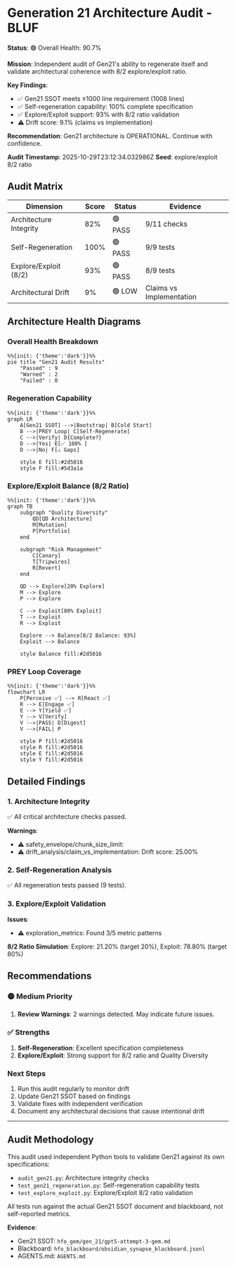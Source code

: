 # Generation 21 Architecture Audit - BLUF

**Status**: 🟢 Overall Health: 90.7%

**Mission**: Independent audit of Gen21's ability to regenerate itself and validate architectural coherence with 8/2 explore/exploit ratio.

**Key Findings**:
- ✅ Gen21 SSOT meets ≥1000 line requirement (1008 lines)
- ✅ Self-regeneration capability: 100% complete specification
- ✅ Explore/Exploit support: 93% with 8/2 ratio validation
- ⚠️  Drift score: 9.1% (claims vs implementation)

**Recommendation**: Gen21 architecture is OPERATIONAL. Continue with confidence.

**Audit Timestamp**: 2025-10-29T23:12:34.032986Z
**Seed**: explore/exploit 8/2 ratio


## Audit Matrix

| Dimension | Score | Status | Evidence |
|-----------|-------|--------|----------|
| Architecture Integrity | 82% | 🟢 PASS | 9/11 checks |
| Self-Regeneration | 100% | 🟢 PASS | 9/9 tests |
| Explore/Exploit (8/2) | 93% | 🟢 PASS | 8/9 tests |
| Architectural Drift | 9% | 🟢 LOW | Claims vs Implementation |


## Architecture Health Diagrams

### Overall Health Breakdown
```mermaid
%%{init: {'theme':'dark'}}%%
pie title "Gen21 Audit Results"
    "Passed" : 9
    "Warned" : 2
    "Failed" : 0
```

### Regeneration Capability
```mermaid
%%{init: {'theme':'dark'}}%%
graph LR
    A[Gen21 SSOT] -->|Bootstrap| B[Cold Start]
    B -->|PREY Loop| C[Self-Regenerate]
    C -->|Verify| D{Complete?}
    D -->|Yes| E[✅ 100% ]
    D -->|No| F[⚠️ Gaps]
    
    style E fill:#2d5016
    style F fill:#5d3a1a
```

### Explore/Exploit Balance (8/2 Ratio)
```mermaid
%%{init: {'theme':'dark'}}%%
graph TB
    subgraph "Quality Diversity"
        QD[QD Architecture]
        M[Mutation]
        P[Portfolio]
    end
    
    subgraph "Risk Management"
        C[Canary]
        T[Tripwires]
        R[Revert]
    end
    
    QD --> Explore[20% Explore]
    M --> Explore
    P --> Explore
    
    C --> Exploit[80% Exploit]
    T --> Exploit
    R --> Exploit
    
    Explore --> Balance[8/2 Balance: 93%]
    Exploit --> Balance
    
    style Balance fill:#2d5016
```

### PREY Loop Coverage
```mermaid
%%{init: {'theme':'dark'}}%%
flowchart LR
    P[Perceive ✅] --> R[React ✅]
    R --> E[Engage ✅]
    E --> Y[Yield ✅]
    Y --> V[Verify]
    V -->|PASS| D[Digest]
    V -->|FAIL| P
    
    style P fill:#2d5016
    style R fill:#2d5016
    style E fill:#2d5016
    style Y fill:#2d5016
```


## Detailed Findings

### 1. Architecture Integrity

✅ All critical architecture checks passed.

**Warnings**:
- ⚠️  safety_envelope/chunk_size_limit: 
- ⚠️  drift_analysis/claim_vs_implementation: Drift score: 25.00%

### 2. Self-Regeneration Analysis

✅ All regeneration tests passed (9 tests).

### 3. Explore/Exploit Validation

**Issues**:
- ⚠️ exploration_metrics: Found 3/5 metric patterns

**8/2 Ratio Simulation**: Explore: 21.20% (target 20%), Exploit: 78.80% (target 80%)


## Recommendations


### 🟡 Medium Priority
1. **Review Warnings**: 2 warnings detected. May indicate future issues.

### ✅ Strengths
1. **Self-Regeneration**: Excellent specification completeness
2. **Explore/Exploit**: Strong support for 8/2 ratio and Quality Diversity

### Next Steps
1. Run this audit regularly to monitor drift
2. Update Gen21 SSOT based on findings
3. Validate fixes with independent verification
4. Document any architectural decisions that cause intentional drift

---

## Audit Methodology

This audit used independent Python tools to validate Gen21 against its own specifications:
- `audit_gen21.py`: Architecture integrity checks
- `test_gen21_regeneration.py`: Self-regeneration capability tests
- `test_explore_exploit.py`: Explore/Exploit 8/2 ratio validation

All tests run against the actual Gen21 SSOT document and blackboard, not self-reported metrics.

**Evidence**:
- Gen21 SSOT: `hfo_gem/gen_21/gpt5-attempt-3-gem.md`
- Blackboard: `hfo_blackboard/obsidian_synapse_blackboard.jsonl`
- AGENTS.md: `AGENTS.md`
